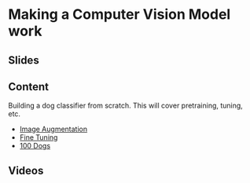 # Making a Computer Vision Model work

## Slides

## Content

Building a dog classifier from scratch. This will cover pretraining,
tuning, etc.

* [Image Augmentation](http://en.diveintodeeplearning.org/chapter_computer-vision/image-augmentation.html)
* [Fine Tuning](http://en.diveintodeeplearning.org/chapter_computer-vision/fine-tuning.html)
* [100 Dogs](http://en.diveintodeeplearning.org/chapter_computer-vision/kaggle-gluon-dog.html)

## Videos
